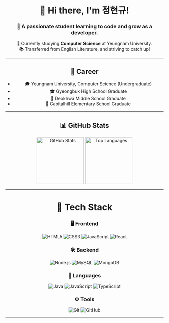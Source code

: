 <div align="center">

# 👋 Hi there, I'm **정현규**!  
### 🚀 A passionate student learning to code and grow as a developer.

🌱 Currently studying **Computer Science** at Yeungnam University.  
📚 Transferred from English Literature, and striving to catch up!  

</div>

---

<div align="center">

## 📜 **Career**
- 🎓 Yeungnam University, Computer Science (Undergraduate)  
- 🎓 Gyeongbuk High School Graduate  
- 🏫 Deokhwa Middle School Graduate  
- 🏫 Capitalhill Elementary School Graduate  

</div>

---

<div align="center">

## 📊 **GitHub Stats**
<img src="https://github-readme-stats.vercel.app/api?username=BBANGGYU&show_icons=true&theme=radical" alt="GitHub Stats" height="150px"/>
<img src="https://github-readme-stats.vercel.app/api/top-langs/?username=BBANGGYU&layout=compact&theme=radical" alt="Top Languages" height="150px"/>

</div>

---

<div align="center">

# 🚀 **Tech Stack**

### 🖥️ Frontend
<p>
  <img src="https://img.shields.io/badge/HTML5-E34F26?style=for-the-badge&logo=html5&logoColor=white" alt="HTML5"/>
  <img src="https://img.shields.io/badge/CSS3-1572B6?style=for-the-badge&logo=css3&logoColor=white" alt="CSS3"/>
  <img src="https://img.shields.io/badge/JavaScript-F7DF1E?style=for-the-badge&logo=javascript&logoColor=black" alt="JavaScript"/>
  <img src="https://img.shields.io/badge/React-61DAFB?style=for-the-badge&logo=react&logoColor=black" alt="React"/>
</p>

### 🛠️ Backend
<p>
  <img src="https://img.shields.io/badge/Node.js-339933?style=for-the-badge&logo=node.js&logoColor=white" alt="Node.js"/>
  <img src="https://img.shields.io/badge/MySQL-4479A1?style=for-the-badge&logo=mysql&logoColor=white" alt="MySQL"/>
  <img src="https://img.shields.io/badge/MongoDB-47A248?style=for-the-badge&logo=mongodb&logoColor=white" alt="MongoDB"/>
</p>

### 🔧 Languages
<p>
  <img src="https://img.shields.io/badge/Java-007396?style=for-the-badge&logo=java&logoColor=white" alt="Java"/>
  <img src="https://img.shields.io/badge/JavaScript-F7DF1E?style=for-the-badge&logo=javascript&logoColor=black" alt="JavaScript"/>
  <img src="https://img.shields.io/badge/TypeScript-3178C6?style=for-the-badge&logo=typescript&logoColor=white" alt="TypeScript"/>
</p>

### ⚙️ Tools
<p>
  <img src="https://img.shields.io/badge/Git-F05032?style=for-the-badge&logo=git&logoColor=white" alt="Git"/>
  <img src="https://img.shields.io/badge/GitHub-181717?style=for-the-badge&logo=github&logoColor=white" alt="GitHub"/>
</p>

</div>

---

<div align="center">


</div>
